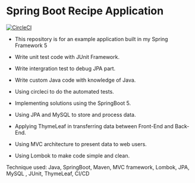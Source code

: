 # Spring Boot Recipe Application

[![CircleCI](https://circleci.com/gh/springframeworkguru/spring5-recipe-app.svg?style=svg)](https://circleci.com/gh/springframeworkguru/spring5-recipe-app)

* This repository is for an example application built in my Spring Framework 5 

* Write unit test code with JUnit Framework.
* Write intergration test to debug JPA part.
* Write custom Java code with knowledge of Java.
* Using circleci to do the automated tests.
* Implementing solutions using the SpringBoot 5.
* Using JPA and MySQL to store and process data.
* Applying ThymeLeaf in transferring data between Front-End and Back-End.
* Using MVC architecture to present data to web users.
* Using Lombok to make code simple and clean. 
                  
Technique used: Java, SpringBoot, Maven, MVC framework, Lombok, JPA, MySQL , JUnit, ThymeLeaf, CI/CD
